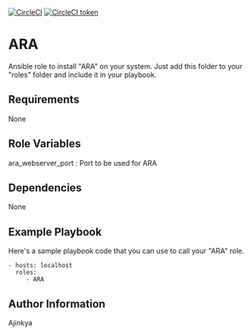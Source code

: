 [![CircleCI](https://circleci.com/gh/AjinkyaBapat/Ansible-Run-Analyser/tree/master.svg?style=svg&circle-token=7f1296f39d95b79a100375ad55a2299c4c77b4a7)](https://circleci.com/gh/AjinkyaBapat/Ansible-Run-Analyser/tree/master) [![CircleCI token](https://img.shields.io/circleci/project/github/RedSparr0w/node-csgo-parser/master.svg?style=plastic)](https://circleci.com/gh/AjinkyaBapat/Ansible-Run-Analyser)

ARA
=========

Ansible role to install "ARA" on your system.
Just add this folder to your "roles" folder and include it in your playbook.

Requirements
------------

None

Role Variables
--------------

ara_webserver_port : Port to be used for ARA

Dependencies
------------

None

Example Playbook
----------------

Here's a sample playbook code that you can use to call your "ARA" role.

    - hosts: localhost
      roles:
         - ARA

Author Information
------------------

Ajinkya
